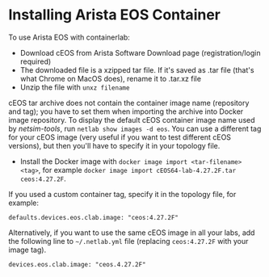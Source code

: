 # Installing Arista EOS Container

To use Arista EOS with containerlab:

* Download cEOS from Arista Software Download page (registration/login required)
* The downloaded file is a xzipped tar file. If it's saved as .tar file (that's what Chrome on MacOS does), rename it to .tar.xz file
* Unzip the file with `unxz filename`

cEOS tar archive does not contain the container image name (repository and tag); you have to set them when importing the archive into Docker image repository. To display the default cEOS container image name used by *netsim-tools*, run `netlab show images -d eos`. You can use a different tag for your cEOS image (very useful if you want to test different cEOS versions), but then you'll have to specify it in your topology file.

* Install the Docker image with `docker image import <tar-filename> <tag>`, for example `docker image import cEOS64-lab-4.27.2F.tar ceos:4.27.2F`.

If you used a custom container tag, specify it in the topology file, for example:

```
defaults.devices.eos.clab.image: "ceos:4.27.2F"
```

Alternatively, if you want to use the same cEOS image in all your labs, add the following line to `~/.netlab.yml` file (replacing `ceos:4.27.2F` with your image tag).

```
devices.eos.clab.image: "ceos.4.27.2F"
```
